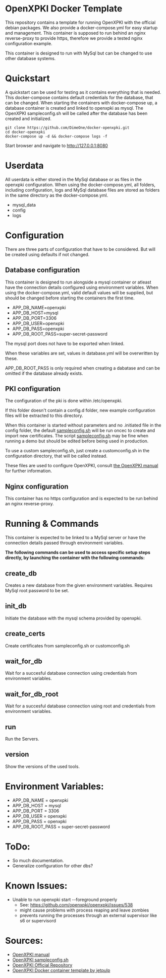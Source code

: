 # OpenXPKI Docker Template

This repository contains a template for running OpenXPKI with the official debian packages. 
We also provide a docker-compose.yml for easy startup and management. 
This container is supposed to run behind an nginx reverse-proxy to provide https, 
therefore we provide a tested nginx configuration example.

This container is designed to run with MySql but can be changed to use other database systems.

# Quickstart

A quickstart can be used for testing as it contains everything that is needed.
This docker-compose contains default credentials for the database, that can be changed.
When starting the containers with docker-compose up, a database container is created and linked to openxpki as mysql.
The OpenXPKI sampleconfig.sh will be called after the database has been created and initialized.

    git clone https://github.com/DimeOne/docker-openxpki.git
    cd docker-openxpki
    docker-compose up -d && docker-compose logs -f
    
Start browser and navigate to http://127.0.0.1:8080

# Userdata

All userdata is either stored in the MySql database or as files in the openxpki configuration. When using the docker-compose.yml, 
all folders, including configuration, logs and MySql database files are stored as folders in the same directory as the docker-compose.yml.

  - mysql_data
  - config
  - logs

# Configuration

There are three parts of configuration that have to be considered. But will be created using defaults if not changed.

## Database configuration

This container is designed to run alongside a mysql container or atleast have the connection details configured using environment variables.
When using the docker-compose.yml, valid default values will be supplied, but should be changed before starting the containers the first time.

  - APP_DB_NAME=openxpki
  - APP_DB_HOST=mysql
  - APP_DB_PORT=3306
  - APP_DB_USER=openxpki
  - APP_DB_PASS=openxpki
  - APP_DB_ROOT_PASS=super-secret-password

The mysql port does not have to be exported when linked.

When these variables are set, values in database.yml will be overwritten by these.

APP_DB_ROOT_PASS is only required when creating a dabatase and can be omitted if the database already exists.

## PKI configuration

The configuration of the pki is done within /etc/openxpki.

If this folder doesn't contain a config.d folder, new example configuration files will be extracted to this directory.

When this container is started without parameters and no .initiated file in the config folder,
the default [sampleconfig.sh][2] will be run oncec to create and import new certificates.
The script [sampleconfig.sh][2] may be fine when running a demo but should be edited before being used in production.

To use a custom sampleconfig.sh, just create a customconfig.sh in the configuration directory, that will be called instead.

These files are used to configure OpenXPKI, consult [the OpenXPKI manual][1] for further information.

## Nginx configuration

This container has no https configuration and is expected to be run behind an nginx reverse-proxy.

# Running & Commands

This container is expected to be linked to a MySql server or have the connection details passed through environment variables.

**The following commands can be used to access specific setup steps directly, by launching the container with the following commands:**

## create_db

Creates a new database from the given environment variables. Requires MySql root password to be set.

## init_db

Initiate the database with the mysql schema provided by openxpki.

## create_certs

Create certificates from sampleconfig.sh or customconfig.sh

## wait_for_db

Wait for a succesful database connection using credentials from environment variables.

## wait_for_db_root

Wait for a succesful database connection using root and credentials from environment variables.

## run

Run the Servers.

## version

Show the versions of the used tools.

# Environment Variables:

  - APP_DB_NAME = openxpki
  - APP_DB_HOST = mysql
  - APP_DB_PORT = 3306
  - APP_DB_USER = openxpki
  - APP_DB_PASS = openxpki
  - APP_DB_ROOT_PASS = super-secret-password


# ToDo:

  - So much documentation.
  - Generalize configuration for other dbs?


# Known Issues:
  - Unable to run openxpki start --foreground properly
    - See: https://github.com/openxpki/openxpki/issues/538
    - might cause problems with process reaping and leave zombies
    - prevents running the processes through an external supervisor like s6 or supervisord

# Sources:
  - [OpenXPKI manual][1]
  - [OpenXPKI sampleconfig.sh][2]
  - [OpenXPKI Official Repository][3]
  - [OpenXPKI Docker container template by jetpulp][4]


[1]: http://openxpki.readthedocs.io/en/latest/ (OpenXPKI manual)
[2]: https://github.com/openxpki/openxpki/blob/develop/config/sampleconfig.sh (OpenXPKI latest sampleconfig.sh)
[3]: https://github.com/openxpki/openxpki (OpenXPKI Official Repository)
[4]: https://github.com/jetpulp/docker-openxpki (OpenXPKI Docker Container by jetpulp)